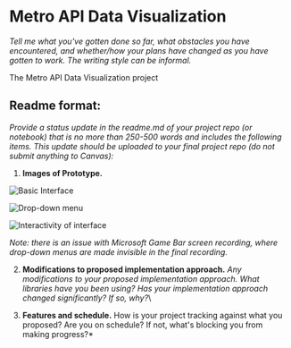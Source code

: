 # Metro API Data Visualization

*Tell me what you've gotten done so far, what obstacles you have encountered, and whether/how your plans have changed as you have gotten to work. The writing style can be informal.*

The Metro API Data Visualization project

## Readme format:

*Provide a status update in the readme.md of your project repo (or notebook) that is no more than 250-500 words and includes the following items. This update should be uploaded to your final project repo (do not submit anything to Canvas):*

1. **Images of Prototype.** 

![Basic Interface](https://i.imgur.com/ROLmIH0.png)

![Drop-down menu](https://i.imgur.com/FKDDKpz.png)

![Interactivity of interface](https://i.imgur.com/Fy9WOkT.gif)

*Note: there is an issue with Microsoft Game Bar screen recording, where drop-down menus are made invisible in the final recording.*

2.  **Modifications to proposed implementation approach.**
*Any modifications to your proposed implementation approach. What libraries have you been using? Has your implementation approach changed significantly? If so, why?*\

4. **Features and schedule.** 
How is your project tracking against what you proposed? Are you on schedule? If not, what's blocking you from making progress?*


